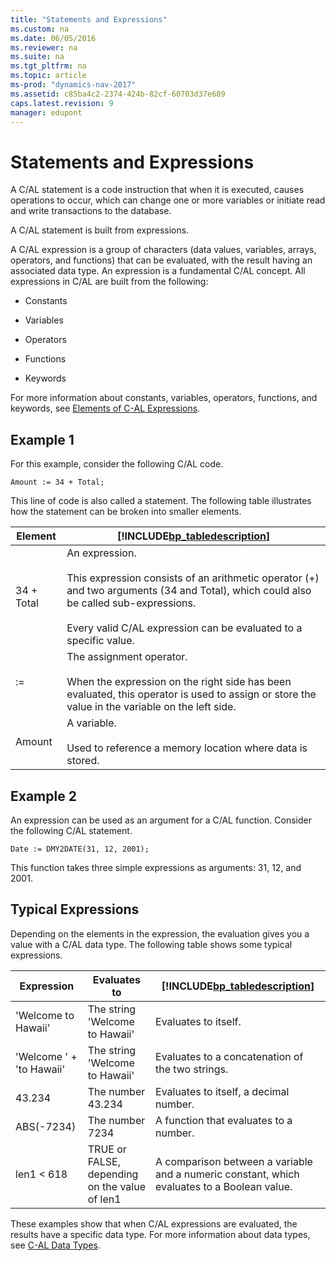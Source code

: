 ```yaml
---
title: "Statements and Expressions"
ms.custom: na
ms.date: 06/05/2016
ms.reviewer: na
ms.suite: na
ms.tgt_pltfrm: na
ms.topic: article
ms-prod: "dynamics-nav-2017"
ms.assetid: c85ba4c2-2374-424b-82cf-60703d37e689
caps.latest.revision: 9
manager: edupont
---
```

# Statements and Expressions
A C\/AL statement is a code instruction that when it is executed, causes operations to occur, which can change one or more variables or initiate read and write transactions to the database.  
  
 A C\/AL statement is built from expressions.  
  
 A C\/AL expression is a group of characters \(data values, variables, arrays, operators, and functions\) that can be evaluated, with the result having an associated data type. An expression is a fundamental C\/AL concept. All expressions in C\/AL are built from the following:  
  
-   Constants  
  
-   Variables  
  
-   Operators  
  
-   Functions  
  
-   Keywords  
  
 For more information about constants, variables, operators, functions, and keywords, see [Elements of C\-AL Expressions](Elements-of-C-AL-Expressions.md).  
  
## Example 1  
 For this example, consider the following C\/AL code.  
  
```  
Amount := 34 + Total;  
```  
  
 This line of code is also called a statement. The following table illustrates how the statement can be broken into smaller elements.  
  
|Element|[!INCLUDE[bp_tabledescription](includes/bp_tabledescription_md.md)]|  
|-------------|---------------------------------------|  
|34 \+ Total|An expression.<br /><br /> This expression consists of an arithmetic operator \(\+\) and two arguments \(34 and Total\), which could also be called sub\-expressions.<br /><br /> Every valid C\/AL expression can be evaluated to a specific value.|  
|:\=|The assignment operator.<br /><br /> When the expression on the right side has been evaluated, this operator is used to assign or store the value in the variable on the left side.|  
|Amount|A variable.<br /><br /> Used to reference a memory location where data is stored.|  
  
## Example 2  
 An expression can be used as an argument for a C\/AL function. Consider the following C\/AL statement.  
  
```  
Date := DMY2DATE(31, 12, 2001);  
```  
  
 This function takes three simple expressions as arguments: 31, 12, and 2001.  
  
## Typical Expressions  
 Depending on the elements in the expression, the evaluation gives you a value with a C\/AL data type. The following table shows some typical expressions.  
  
|Expression|Evaluates to|[!INCLUDE[bp_tabledescription](includes/bp_tabledescription_md.md)]|  
|----------------|------------------|---------------------------------------|  
|'Welcome to Hawaii'|The string 'Welcome to Hawaii'|Evaluates to itself.|  
|'Welcome ' \+ 'to Hawaii'|The string 'Welcome to Hawaii'|Evaluates to a concatenation of the two strings.|  
|43.234|The number 43.234|Evaluates to itself, a decimal number.|  
|ABS\(\-7234\)|The number 7234|A function that evaluates to a number.|  
|len1 \< 618|TRUE or FALSE, depending on the value of len1|A comparison between a variable and a numeric constant, which evaluates to a Boolean value.|  
  
 These examples show that when C\/AL expressions are evaluated, the results have a specific data type. For more information about data types, see [C\-AL Data Types](C-AL-Data-Types.md).